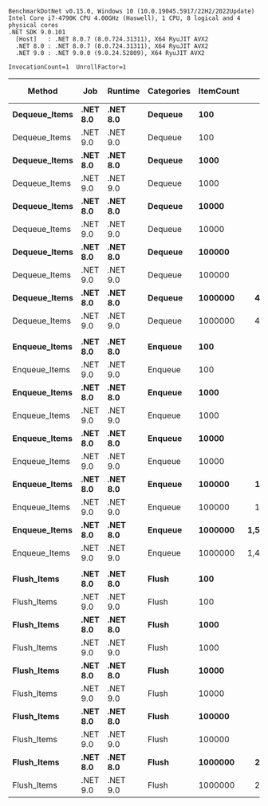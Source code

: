 ```

BenchmarkDotNet v0.15.0, Windows 10 (10.0.19045.5917/22H2/2022Update)
Intel Core i7-4790K CPU 4.00GHz (Haswell), 1 CPU, 8 logical and 4 physical cores
.NET SDK 9.0.101
  [Host]   : .NET 8.0.7 (8.0.724.31311), X64 RyuJIT AVX2
  .NET 8.0 : .NET 8.0.7 (8.0.724.31311), X64 RyuJIT AVX2
  .NET 9.0 : .NET 9.0.0 (9.0.24.52809), X64 RyuJIT AVX2

InvocationCount=1  UnrollFactor=1  

```
| Method        | Job      | Runtime  | Categories | ItemCount | Mean [ns]       | Error [ns]   | StdDev [ns]   | Median [ns]     | Gen0        | Gen1       | Gen2      | Allocated [B] |
|-------------- |--------- |--------- |----------- |---------- |----------------:|-------------:|--------------:|----------------:|------------:|-----------:|----------:|--------------:|
| **Dequeue_Items** | **.NET 8.0** | **.NET 8.0** | **Dequeue**    | **100**       |        **75,414.0** |      **5,434.8** |      **16,024.6** |        **76,250.0** |      **0.0000** |     **0.0000** |    **0.0000** |         **16688** |
| Dequeue_Items | .NET 9.0 | .NET 9.0 | Dequeue    | 100       |        55,640.4 |      5,137.4 |      15,067.1 |        49,800.0 |      0.0000 |     0.0000 |    0.0000 |         16688 |
| **Dequeue_Items** | **.NET 8.0** | **.NET 8.0** | **Dequeue**    | **1000**      |       **651,265.3** |     **22,065.0** |      **64,364.8** |       **666,700.0** |      **0.0000** |     **0.0000** |    **0.0000** |        **160688** |
| Dequeue_Items | .NET 9.0 | .NET 9.0 | Dequeue    | 1000      |       554,653.5 |     29,499.4 |      86,516.5 |       510,200.0 |      0.0000 |     0.0000 |    0.0000 |        160352 |
| **Dequeue_Items** | **.NET 8.0** | **.NET 8.0** | **Dequeue**    | **10000**     |     **5,115,423.0** |    **400,345.7** |   **1,180,428.5** |     **4,393,050.0** |      **0.0000** |     **0.0000** |    **0.0000** |       **1600688** |
| Dequeue_Items | .NET 9.0 | .NET 9.0 | Dequeue    | 10000     |     4,491,154.4 |    385,922.1 |   1,082,167.0 |     4,062,350.0 |      0.0000 |     0.0000 |    0.0000 |       1600688 |
| **Dequeue_Items** | **.NET 8.0** | **.NET 8.0** | **Dequeue**    | **100000**    |    **48,940,520.8** |    **830,083.7** |   **1,079,343.4** |    **48,796,700.0** |   **3000.0000** |  **1000.0000** |    **0.0000** |      **16000664** |
| Dequeue_Items | .NET 9.0 | .NET 9.0 | Dequeue    | 100000    |    45,928,438.2 |    914,575.3 |   1,476,868.7 |    45,868,850.0 |   3000.0000 |     0.0000 |    0.0000 |      16001000 |
| **Dequeue_Items** | **.NET 8.0** | **.NET 8.0** | **Dequeue**    | **1000000**   |   **486,758,290.0** |  **6,422,263.7** |   **6,007,389.5** |   **485,409,150.0** |  **38000.0000** |  **1000.0000** |    **0.0000** |     **160001912** |
| Dequeue_Items | .NET 9.0 | .NET 9.0 | Dequeue    | 1000000   |   467,282,952.6 |  8,917,531.6 |   9,911,812.7 |   464,089,400.0 |  38000.0000 |  1000.0000 |    0.0000 |     160002248 |
|               |          |          |            |           |                 |              |               |                 |             |            |           |               |
| **Enqueue_Items** | **.NET 8.0** | **.NET 8.0** | **Enqueue**    | **100**       |        **95,954.6** |      **4,682.5** |      **13,584.8** |        **90,800.0** |      **0.0000** |     **0.0000** |    **0.0000** |         **72496** |
| Enqueue_Items | .NET 9.0 | .NET 9.0 | Enqueue    | 100       |        97,846.8 |      4,052.1 |      11,560.9 |        92,650.0 |      0.0000 |     0.0000 |    0.0000 |         72496 |
| **Enqueue_Items** | **.NET 8.0** | **.NET 8.0** | **Enqueue**    | **1000**      |       **835,587.8** |     **16,533.6** |      **41,479.6** |       **828,150.0** |      **0.0000** |     **0.0000** |    **0.0000** |        **738696** |
| Enqueue_Items | .NET 9.0 | .NET 9.0 | Enqueue    | 1000      |       868,175.0 |     19,019.4 |      52,385.0 |       855,500.0 |      0.0000 |     0.0000 |    0.0000 |        739944 |
| **Enqueue_Items** | **.NET 8.0** | **.NET 8.0** | **Enqueue**    | **10000**     |     **8,723,929.0** |    **872,876.9** |   **2,573,697.5** |     **7,696,600.0** |   **1000.0000** |     **0.0000** |    **0.0000** |       **7193992** |
| Enqueue_Items | .NET 9.0 | .NET 9.0 | Enqueue    | 10000     |     8,876,890.0 |    768,050.3 |   2,264,613.9 |     7,832,450.0 |   1000.0000 |     0.0000 |    0.0000 |       7193992 |
| **Enqueue_Items** | **.NET 8.0** | **.NET 8.0** | **Enqueue**    | **100000**    |   **129,952,028.6** |  **2,507,168.3** |   **2,222,539.4** |   **129,351,400.0** |  **11000.0000** |  **5000.0000** | **1000.0000** |      **70549136** |
| Enqueue_Items | .NET 9.0 | .NET 9.0 | Enqueue    | 100000    |   125,205,241.1 |  2,496,534.1 |   7,163,024.9 |   122,369,900.0 |  11000.0000 |  5000.0000 | 1000.0000 |      70564464 |
| **Enqueue_Items** | **.NET 8.0** | **.NET 8.0** | **Enqueue**    | **1000000**   | **1,516,495,394.7** | **75,881,769.1** | **217,719,035.8** | **1,477,579,600.0** | **107000.0000** | **52000.0000** | **1000.0000** |     **705602344** |
| Enqueue_Items | .NET 9.0 | .NET 9.0 | Enqueue    | 1000000   | 1,483,727,556.0 | 54,525,111.6 | 160,768,533.5 | 1,545,304,100.0 | 107000.0000 | 53000.0000 | 1000.0000 |     703438496 |
|               |          |          |            |           |                 |              |               |                 |             |            |           |               |
| **Flush_Items**   | **.NET 8.0** | **.NET 8.0** | **Flush**      | **100**       |        **39,390.6** |      **2,457.0** |       **7,089.1** |        **38,650.0** |      **0.0000** |     **0.0000** |    **0.0000** |         **13984** |
| Flush_Items   | .NET 9.0 | .NET 9.0 | Flush      | 100       |        23,756.2 |        223.0 |         219.0 |        23,700.0 |      0.0000 |     0.0000 |    0.0000 |         14320 |
| **Flush_Items**   | **.NET 8.0** | **.NET 8.0** | **Flush**      | **1000**      |       **404,029.5** |     **11,885.3** |      **34,101.1** |       **405,600.0** |      **0.0000** |     **0.0000** |    **0.0000** |        **115120** |
| Flush_Items   | .NET 9.0 | .NET 9.0 | Flush      | 1000      |       339,110.4 |      9,182.3 |      26,493.1 |       341,150.0 |      0.0000 |     0.0000 |    0.0000 |        115120 |
| **Flush_Items**   | **.NET 8.0** | **.NET 8.0** | **Flush**      | **10000**     |     **2,560,795.0** |    **315,040.0** |     **928,902.6** |     **2,127,750.0** |      **0.0000** |     **0.0000** |    **0.0000** |       **1122832** |
| Flush_Items   | .NET 9.0 | .NET 9.0 | Flush      | 10000     |     2,161,327.0 |    310,864.7 |     916,591.7 |     1,545,600.0 |      0.0000 |     0.0000 |    0.0000 |       1123120 |
| **Flush_Items**   | **.NET 8.0** | **.NET 8.0** | **Flush**      | **100000**    |    **26,141,478.9** |    **559,770.1** |   **1,623,994.6** |    **25,921,850.0** |   **2000.0000** |  **1000.0000** |    **0.0000** |      **11203432** |
| Flush_Items   | .NET 9.0 | .NET 9.0 | Flush      | 100000    |    21,036,772.1 |    411,279.0 |     762,332.0 |    20,863,600.0 |   2000.0000 |  1000.0000 |    0.0000 |      11203120 |
| **Flush_Items**   | **.NET 8.0** | **.NET 8.0** | **Flush**      | **1000000**   |   **282,474,312.2** |  **5,634,415.6** |  **15,706,499.9** |   **281,542,450.0** |  **26000.0000** |     **0.0000** |    **0.0000** |     **112004056** |
| Flush_Items   | .NET 9.0 | .NET 9.0 | Flush      | 1000000   |   206,478,045.8 |  3,972,013.6 |   5,164,740.1 |   206,815,200.0 |  26000.0000 |  1000.0000 |    0.0000 |     112003408 |
